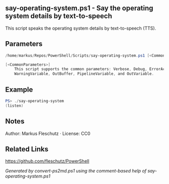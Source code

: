 ## say-operating-system.ps1 - Say the operating system details by text-to-speech

This script speaks the operating system details by text-to-speech (TTS).

## Parameters
```powershell
/home/markus/Repos/PowerShell/Scripts/say-operating-system.ps1 [<CommonParameters>]

[<CommonParameters>]
    This script supports the common parameters: Verbose, Debug, ErrorAction, ErrorVariable, WarningAction, 
    WarningVariable, OutBuffer, PipelineVariable, and OutVariable.
```

## Example
```powershell
PS> ./say-operating-system
(listen)

```

## Notes
Author: Markus Fleschutz · License: CC0

## Related Links
https://github.com/fleschutz/PowerShell

*Generated by convert-ps2md.ps1 using the comment-based help of say-operating-system.ps1*
